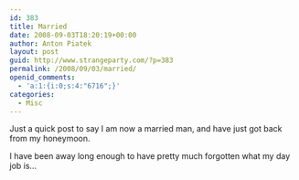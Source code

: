```yaml
---
id: 383
title: Married
date: 2008-09-03T18:20:19+00:00
author: Anton Piatek
layout: post
guid: http://www.strangeparty.com/?p=383
permalink: /2008/09/03/married/
openid_comments:
  - 'a:1:{i:0;s:4:"6716";}'
categories:
  - Misc
---
```

Just a quick post to say I am now a married man, and have just got back from my honeymoon.

I have been away long enough to have pretty much forgotten what my day job is&#8230;